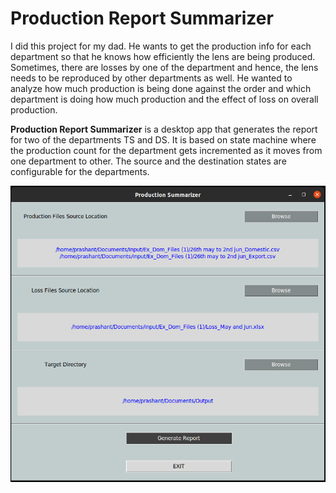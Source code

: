 # Production Report Summarizer

I did this project for my dad. He wants to get the production info for each department so that he knows how efficiently
the lens are being produced. Sometimes, there are losses by one of the department and hence, the lens needs to be
reproduced by other departments as well. He wanted to analyze how much production is being done against the order and
which department is doing how much production and the effect of loss on overall production.

**Production Report Summarizer** is a desktop app that generates the report for two of the departments TS and DS. It is
based on state machine where the production count for the department gets incremented as it moves from one department to
other. The source and the destination states are configurable for the departments.

![img.png](images/app.png)


